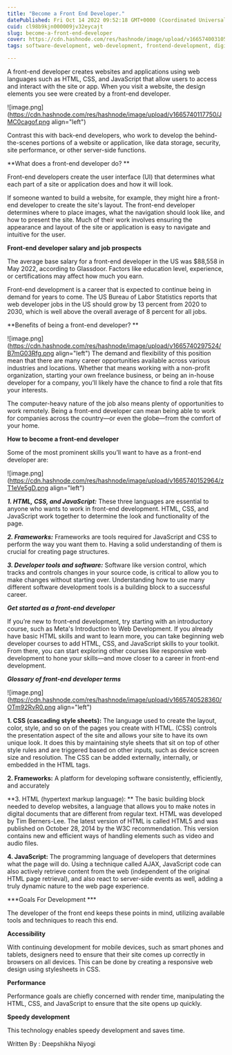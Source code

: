 ```yaml
---
title: "Become a Front End Developer."
datePublished: Fri Oct 14 2022 09:52:18 GMT+0000 (Coordinated Universal Time)
cuid: cl98b9kjn000009jv32eycajt
slug: become-a-front-end-developer
cover: https://cdn.hashnode.com/res/hashnode/image/upload/v1665740031057/7d9WLVdEO.png
tags: software-development, web-development, frontend-development, digital-marketing

---
```


A front-end developer creates websites and applications using web languages such as HTML, CSS, and JavaScript that allow users to access and interact with the site or app. When you visit a website, the design elements you see were created by a front-end developer.

![image.png](https://cdn.hashnode.com/res/hashnode/image/upload/v1665740117750/JMC0cagof.png align="left")

Contrast this with back-end developers, who work to develop the behind-the-scenes portions of a website or application, like data storage, security, site performance, or other server-side functions.

**What does a front-end developer do? **

Front-end developers create the user interface (UI) that determines what each part of a site or application does and how it will look.

If someone wanted to build a website, for example, they might hire a front-end developer to create the site's layout. The front-end developer determines where to place images, what the navigation should look like, and how to present the site. Much of their work involves ensuring the appearance and layout of the site or application is easy to navigate and intuitive for the user.

**Front-end developer salary and job prospects**

The average base salary for a front-end developer in the US was $88,558 in May 2022, according to Glassdoor. Factors like education level, experience, or certifications may affect how much you earn. 

Front-end development is a career that is expected to continue being in demand for years to come. The US Bureau of Labor Statistics reports that web developer jobs in the US should grow by 13 percent from 2020 to 2030, which is well above the overall average of 8 percent for all jobs.

**Benefits of being a front-end developer? **


![image.png](https://cdn.hashnode.com/res/hashnode/image/upload/v1665740297524/B7mG03Rfg.png align="left")
The demand and flexibility of this position mean that there are many career opportunities available across various industries and locations. Whether that means working with a non-profit organization, starting your own freelance business, or being an in-house developer for a company, you’ll likely have the chance to find a role that fits your interests.

The computer-heavy nature of the job also means plenty of opportunities to work remotely. Being a front-end developer can mean being able to work for companies across the country—or even the globe—from the comfort of your home.

**How to become a front-end developer**

Some of the most prominent skills you’ll want to have as a front-end developer are:


![image.png](https://cdn.hashnode.com/res/hashnode/image/upload/v1665740152964/zT1eVe5gD.png align="left")

***1. HTML, CSS, and JavaScript:***
These three languages are essential to anyone who wants to work in front-end development. HTML, CSS, and JavaScript work together to determine the look and functionality of the page. 

***2. Frameworks:***
Frameworks are tools required for JavaScript and CSS to perform the way you want them to. Having a solid understanding of them is crucial for creating page structures.

***3. Developer tools and software:***
 Software like version control, which tracks and controls changes in your source code, is critical to allow you to make changes without starting over. Understanding how to use many different software development tools is a building block to a successful career.

***Get started as a front-end developer***

If you’re new to front-end development, try starting with an introductory course, such as Meta's Introduction to Web Development. If you already have basic HTML skills and want to learn more, you can take beginning web developer courses to add HTML, CSS, and JavaScript skills to your toolkit. From there, you can start exploring other courses like responsive web development to hone your skills—and move closer to a career in front-end development.

***Glossary of front-end developer terms***

![image.png](https://cdn.hashnode.com/res/hashnode/image/upload/v1665740528360/OTm92RvR0.png align="left")

**1. CSS (cascading style sheets):**
 The language used to create the layout, color, style, and so on of the pages you create with HTML. (CSS) controls the presentation aspect of the site and allows your site to have its own unique look. It does this by maintaining style sheets that sit on top of other style rules and are triggered based on other inputs, such as device screen size and resolution. The CSS can be added externally, internally, or embedded in the HTML tags.

**2. Frameworks:**
 A platform for developing software consistently, efficiently, and accurately 

**3. HTML (hypertext markup language): **
The basic building block needed to develop websites, a language that allows you to make notes in digital documents that are different from regular text. HTML was developed by Tim Berners-Lee. The latest version of HTML is called HTML5 and was published on October 28, 2014 by the W3C recommendation. This version contains new and efficient ways of handling elements such as video and audio files.

**4. JavaScript:**
 The programming language of developers that determines what the page will do. Using a technique called AJAX, JavaScript code can also actively retrieve content from the web (independent of the original HTML page retrieval), and also react to server-side events as well, adding a truly dynamic nature to the web page experience.

***Goals For Development ***

The developer of the front end keeps these points in mind, utilizing available tools and techniques to reach this end.

**Accessibility**

With continuing development for mobile devices, such as smart phones and tablets, designers need to ensure that their site comes up correctly in browsers on all devices. This can be done by creating a responsive web design using stylesheets in CSS.

**Performance**

Performance goals are chiefly concerned with render time, manipulating the HTML, CSS, and JavaScript to ensure that the site opens up quickly.

**Speedy development**

This technology enables speedy development and saves time.


Written By : Deepshikha Niyogi 